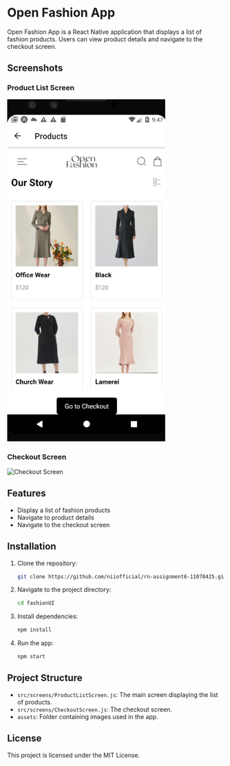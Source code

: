 # Open Fashion App

Open Fashion App is a React Native application that displays a list of fashion products. Users can view product details and navigate to the checkout screen.

## Screenshots

### Product List Screen
![Product List Screen](fashionUI\assets\products.png)

### Checkout Screen
![Checkout Screen](./assets/checkout.png)

## Features

- Display a list of fashion products
- Navigate to product details
- Navigate to the checkout screen

## Installation

1. Clone the repository:
    ```sh
    git clone https://github.com/niiofficial/rn-assignment6-11078425.git
    ```
2. Navigate to the project directory:
    ```sh
    cd fashionUI
    ```
3. Install dependencies:
    ```sh
    npm install
    ```
4. Run the app:
    ```sh
    npm start
    ```

## Project Structure

- `src/screens/ProductListScreen.js`: The main screen displaying the list of products.
- `src/screens/CheckoutScreen.js`: The checkout screen.
- `assets`: Folder containing images used in the app.

## License

This project is licensed under the MIT License.
